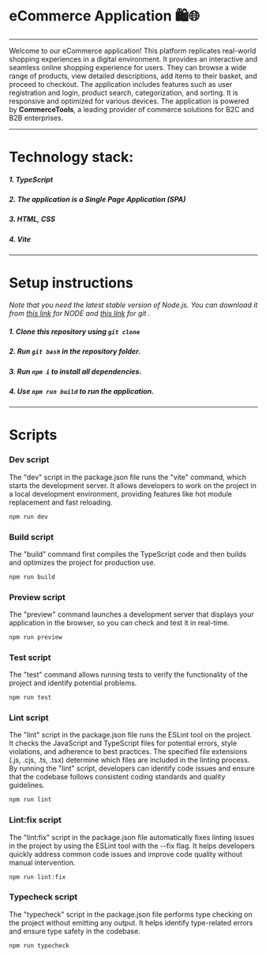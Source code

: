 # eCommerce Application 🛍️🌐
---
Welcome to our eCommerce application! This platform replicates real-world shopping experiences in a digital environment. It provides an interactive and seamless online shopping experience for users. They can browse a wide range of products, view detailed descriptions, add items to their basket, and proceed to checkout. The application includes features such as user registration and login, product search, categorization, and sorting. It is responsive and optimized for various devices. The application is powered by **CommerceTools**, a leading provider of commerce solutions for B2C and B2B enterprises.

---
# Technology stack:
##### 1. TypeScript
##### 2. The application is a Single Page Application (SPA)
##### 3. HTML, CSS
##### 4. Vite

---
# Setup instructions
*Note that you need the latest stable version of Node.js.  You can download it from [this link](https://nodejs.org/en/download) for NODE and [this link](https://git-scm.com/download/win) for git .*
##### 1. Clone this repository using `git clone` 
##### 2. Run `git bash` in the repository folder.
##### 3. Run `npm i` to install all dependencies.
##### 4. Use `npm run build` to run the application.
---
# Scripts

### Dev script
The "dev" script in the package.json file runs the "vite" command, which starts the development server. It allows developers to work on the project in a local development environment, providing features like hot module replacement and fast reloading.
```bash
npm run dev
```

### Build script
The "build" command first compiles the TypeScript code and then builds and optimizes the project for production use.
```bash
npm run build
```
### Preview script
The "preview" command launches a development server that displays your application in the browser, so you can check and test it in real-time.
```bash
npm run preview
```

### Test script 
The "test" command allows running tests to verify the functionality of the project and identify potential problems.
```bash
npm run test
```

### Lint script 
The "lint" script in the package.json file runs the ESLint tool on the project. It checks the JavaScript and TypeScript files for potential errors, style violations, and adherence to best practices. The specified file extensions (.js, .cjs, .ts, .tsx) determine which files are included in the linting process. By running the "lint" script, developers can identify code issues and ensure that the codebase follows consistent coding standards and quality guidelines.
```bash
npm run lint
```

### Lint:fix script 
The "lint:fix" script in the package.json file automatically fixes linting issues in the project by using the ESLint tool with the --fix flag. It helps developers quickly address common code issues and improve code quality without manual intervention.
```bash
npm run lint:fix
```

### Typecheck script 
The "typecheck" script in the package.json file performs type checking on the project without emitting any output. It helps identify type-related errors and ensure type safety in the codebase.
```bash
npm run typecheck
```

